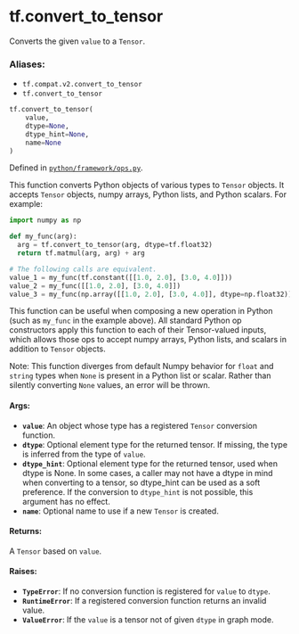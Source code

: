 <div itemscope itemtype="http://developers.google.com/ReferenceObject">
<meta itemprop="name" content="tf.convert_to_tensor" />
<meta itemprop="path" content="Stable" />
</div>

# tf.convert_to_tensor

Converts the given `value` to a `Tensor`.

### Aliases:

* `tf.compat.v2.convert_to_tensor`
* `tf.convert_to_tensor`

``` python
tf.convert_to_tensor(
    value,
    dtype=None,
    dtype_hint=None,
    name=None
)
```



Defined in [`python/framework/ops.py`](/code/stable/tensorflow/python/framework/ops.py).

<!-- Placeholder for "Used in" -->

This function converts Python objects of various types to `Tensor`
objects. It accepts `Tensor` objects, numpy arrays, Python lists,
and Python scalars. For example:

```python
import numpy as np

def my_func(arg):
  arg = tf.convert_to_tensor(arg, dtype=tf.float32)
  return tf.matmul(arg, arg) + arg

# The following calls are equivalent.
value_1 = my_func(tf.constant([[1.0, 2.0], [3.0, 4.0]]))
value_2 = my_func([[1.0, 2.0], [3.0, 4.0]])
value_3 = my_func(np.array([[1.0, 2.0], [3.0, 4.0]], dtype=np.float32))
```

This function can be useful when composing a new operation in Python
(such as `my_func` in the example above). All standard Python op
constructors apply this function to each of their Tensor-valued
inputs, which allows those ops to accept numpy arrays, Python lists,
and scalars in addition to `Tensor` objects.

Note: This function diverges from default Numpy behavior for `float` and
  `string` types when `None` is present in a Python list or scalar. Rather
  than silently converting `None` values, an error will be thrown.

#### Args:


* <b>`value`</b>: An object whose type has a registered `Tensor` conversion function.
* <b>`dtype`</b>: Optional element type for the returned tensor. If missing, the type
  is inferred from the type of `value`.
* <b>`dtype_hint`</b>: Optional element type for the returned tensor, used when dtype
  is None. In some cases, a caller may not have a dtype in mind when
  converting to a tensor, so dtype_hint can be used as a soft preference.
  If the conversion to `dtype_hint` is not possible, this argument has no
  effect.
* <b>`name`</b>: Optional name to use if a new `Tensor` is created.


#### Returns:

A `Tensor` based on `value`.



#### Raises:


* <b>`TypeError`</b>: If no conversion function is registered for `value` to `dtype`.
* <b>`RuntimeError`</b>: If a registered conversion function returns an invalid value.
* <b>`ValueError`</b>: If the `value` is a tensor not of given `dtype` in graph mode.